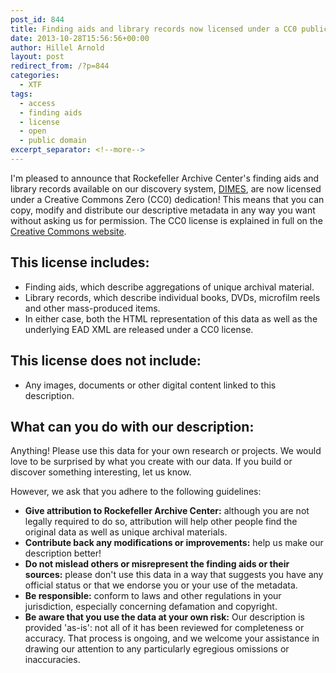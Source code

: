 ```yaml
---
post_id: 844
title: Finding aids and library records now licensed under a CC0 public domain dedication
date: 2013-10-28T15:56:56+00:00
author: Hillel Arnold
layout: post
redirect_from: /?p=844
categories:
  - XTF
tags:
  - access
  - finding aids
  - license
  - open
  - public domain
excerpt_separator: <!--more-->
---
```

I'm pleased to announce that Rockefeller Archive Center's finding aids and library records available on our discovery system, [DIMES](http://dimes.rockarch.org), are now licensed under a Creative Commons Zero (CC0) dedication! This means that you can copy, modify and distribute our descriptive metadata in any way you want without asking us for permission. The CC0 license is explained in full on the [Creative Commons website](http://creativecommons.org/publicdomain/zero/1.0/).<!--more-->

## This license includes:

* Finding aids, which describe aggregations of unique archival material.
* Library records, which describe individual books, DVDs, microfilm reels and other mass-produced items.
* In either case, both the HTML representation of this data as well as the underlying EAD XML are released under a CC0 license.

## This license does not include:

* Any images, documents or other digital content linked to this description.

## What can you do with our description:

Anything! Please use this data for your own research or projects. We would love to be surprised by what you create with our data. If you build or discover something interesting, let us know.

However, we ask that you adhere to the following guidelines:

* **Give attribution to Rockefeller Archive Center:** although you are not legally required to do so, attribution will help other people find the original data as well as unique archival materials.
* **Contribute back any modifications or improvements:** help us make our description better!
* **Do not mislead others or misrepresent the finding aids or their sources:** please don't use this data in a way that suggests you have any official status or that we endorse you or your use of the metadata.
* **Be responsible:** conform to laws and other regulations in your jurisdiction, especially concerning defamation and copyright.
* **Be aware that you use the data at your own risk:** Our description is provided 'as-is': not all of it has been reviewed for completeness or accuracy. That process is ongoing, and we welcome your assistance in drawing our attention to any particularly egregious omissions or inaccuracies.
